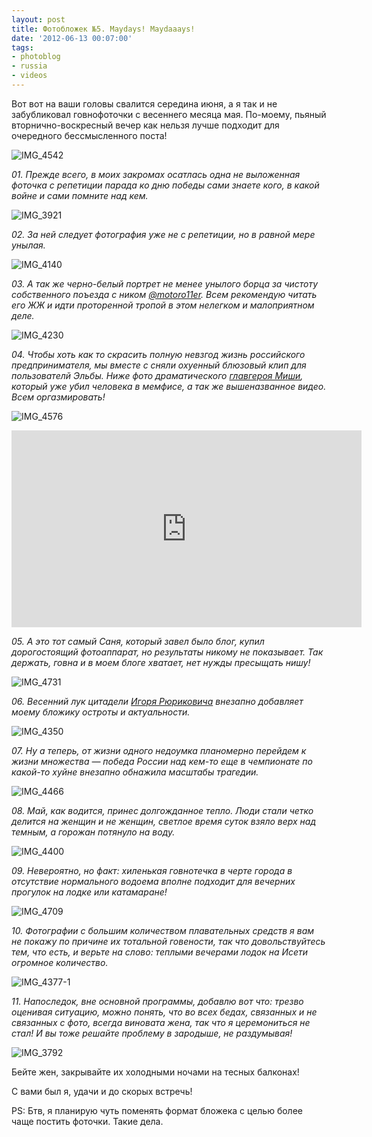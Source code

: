 ```yaml
---
layout: post
title: Фотобложек №5. Maydays! Maydaaays!
date: '2012-06-13 00:07:00'
tags:
- photoblog
- russia
- videos
---
```


Вот вот на ваши головы свалится середина июня, а я так и не забубликовал говнофоточки с весеннего месяца мая. По-моему, пьяный вторнично-воскресный вечер как нельзя лучше подходит для очередного бессмысленного поста!

![IMG_4542](/assets/images/2017/10/IMG_4542.jpg)

_01. Прежде всего, в моих закромах осатлась одна не выложенная фоточка с репетиции парада ко дню победы сами знаете кого, в какой войне и сами помните над кем._

![IMG_3921](/assets/images/2017/10/IMG_3921.jpg)

_02. За ней следует фотография уже не с репетиции, но в равной мере унылая._

![IMG_4140](/assets/images/2017/10/IMG_4140.jpg)

_03. А так же черно-белый портрет не менее унылого борца за чистоту собственного поъезда с ником [@motoro11er](http://twitter.com/motoro11er). Всем рекомендую читать его ЖЖ и идти проторенной тропой в этом нелегком и малоприятном деле._

![IMG_4230](/assets/images/2017/10/IMG_4230.jpg)

_04. Чтобы хоть как то скрасить полную невзгод жизнь российского предпринимателя, мы вместе с сняли охуенный блюзовый клип для пользователй Эльбы. Ниже фото драматического [главгероя Миши](https://twitter.com/#!/Mars_Husainov), который уже убил человека в мемфисе, а так же вышеназванное видео. Всем оргазмировать!_

![IMG_4576](/assets/images/2017/10/IMG_4576.jpg)

<iframe width="560" height="315" src="https://www.youtube.com/embed/dJ5HQPi5mRY?rel=0" frameborder="0" allowfullscreen></iframe>

_05. А это тот самый Саня, который завел было блог, купил дорогостоящий фотоаппарат, но результаты никому не показывает. Так держать, говна и в моем блоге хватает, нет нужды пресыщать нишу!_

![IMG_4731](/assets/images/2017/10/IMG_4731.jpg)

_06. Весенний лук цитадели [Игоря Рюриковича](https://twitter.com/#!/polpred2012) внезапно добавляет моему бложику остроты и актуальности._

![IMG_4350](/assets/images/2017/10/IMG_4350.jpg)

_07. Ну а теперь, от жизни одного недоумка планомерно перейдем к жизни множества — победа России над кем-то еще в чемпионате по какой-то хуйне внезапно обнажила масштабы трагедии._

![IMG_4466](/assets/images/2017/10/IMG_4466.jpg)

_08. Май, как водится, принес долгожданное тепло. Люди стали четко делится на женщин и не женщин, светлое время суток взяло верх над темным, а горожан потянуло на воду._

![IMG_4400](/assets/images/2017/10/IMG_4400.jpg)

_09. Невероятно, но факт: хиленькая говнотечка в черте города в отсутствие нормального водоема вполне подходит для вечерних прогулок на лодке или катамаране!_

![IMG_4709](/assets/images/2017/10/IMG_4709.jpg)

_10. Фотографии с большим количеством плавательных средств я вам не покажу по причине их тотальной говености, так что довольствуйтесь тем, что есть, и верьте на слово: теплыми вечерами лодок на Исети огромное количество._

![IMG_4377-1](/assets/images/2017/10/IMG_4377-1.jpg)

_11. Напоследок, вне основной программы, добавлю вот что: трезво оценивая ситуацию, можно понять, что во всех бедах, связанных и не связанных с фото, всегда виновата жена, так что я церемониться не стал! И вы тоже решайте проблему в зародыше, не раздумывая!_

![IMG_3792](/assets/images/2017/10/IMG_3792.jpg)

Бейте жен, закрывайте их холодными ночами на тесных балконах!

С вами был я, удачи и до скорых встречь!

PS: Бтв, я планирую чуть поменять формат бложека с целью более чаще постить фоточки. Такие дела.

